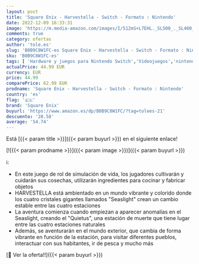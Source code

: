 ```yaml
---
layout: post
title: 'Square Enix - Harvestella - Switch - Formato : Nintendo'
date: 2022-12-09 16:33:31
image: 'https://m.media-amazon.com/images/I/512mS+L7EHL._SL500_._SL400_.jpg'
comments: true
category: ofertas
author: 'tole.es'
slug: 'B0B9C8W1FC-es Square Enix - Harvestella - Switch - Formato : Nintendo'
sku: 'B0B9C8W1FC-es'
tags: [ 'Hardware y juegos para Nintendo Switch','Videojuegos','nintendo','square enix','🇪🇸', ]
actualPrice: 44.99 EUR
currency: EUR
price: 44.99
comparePrice: 62.99 EUR
prodname: 'Square Enix - Harvestella - Switch - Formato : Nintendo'
country: 'es'
flag: '🇪🇸'
brand: 'Square Enix'
buyurl: 'https://www.amazon.es/dp/B0B9C8W1FC/?tag=tolees-21'
descuento: '28.58'
average: '54.74'
---
```


Está [{{< param title >}}]({{< param buyurl >}}) en el siguiente enlace!

[![{{< param prodname >}}]({{< param image >}})]({{< param buyurl >}})

ℹ️:

- En este juego de rol de simulación de vida, los jugadores cultivarán y cuidarán sus cosechas, utilizarán ingredientes para cocinar y fabricar objetos
- HARVESTELLA está ambientado en un mundo vibrante y colorido donde los cuatro cristales gigantes llamados "Seaslight" crean un cambio estable entre las cuatro estaciones
- La aventura comienza cuando empiezan a aparecer anomalías en el Seaslight, creando el "Quietus", una estación de muerte que tiene lugar entre las cuatro estaciones naturales
- Además, se aventurarán en el mundo exterior, que cambia de forma vibrante en función de la estación, para visitar diferentes pueblos, interactuar con sus habitantes, ir de pesca y mucho más

[🛒 Ver la oferta!!]({{< param buyurl >}})
